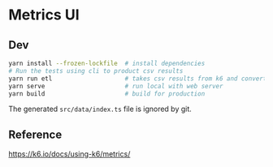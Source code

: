 # Metrics UI

## Dev 

```bash
yarn install --frozen-lockfile  # install dependencies
# Run the tests using cli to product csv results
yarn run etl                    # takes csv results from k6 and converts to typescript at src/data/index.ts
yarn serve                      # run local with web server
yarn build                      # build for production
```

The generated `src/data/index.ts` file is ignored by git.

## Reference

https://k6.io/docs/using-k6/metrics/
